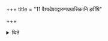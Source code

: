 +++
title = "11 वैश्वदेववद्वारुणप्रघासिकानि हवींषि"

+++

<details><summary>थिते</summary>

वैश्वदेववद्वारुणप्रघासिकानि हवींषि ११
</details>
